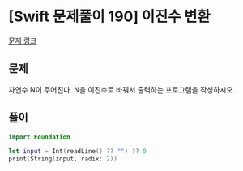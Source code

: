 # [Swift 문제풀이 190] 이진수 변환
 
[문제 링크](https://www.acmicpc.net/problem/10829)

## 문제

자연수 N이 주어진다. N을 이진수로 바꿔서 출력하는 프로그램을 작성하시오.

## 풀이

```swift
import Foundation

let input = Int(readLine() ?? "") ?? 0
print(String(input, radix: 2))
```
